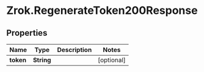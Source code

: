 # Zrok.RegenerateToken200Response

## Properties

Name | Type | Description | Notes
------------ | ------------- | ------------- | -------------
**token** | **String** |  | [optional] 


